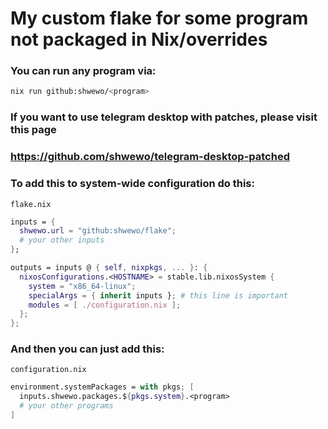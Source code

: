 # My custom flake for some program not packaged in Nix/overrides

### You can run any program via:
```bash
nix run github:shwewo/<program>
```

### If you want to use telegram desktop with patches, please visit this page
### https://github.com/shwewo/telegram-desktop-patched

### To add this to system-wide configuration do this:

`flake.nix`

```nix
inputs = {
  shwewo.url = "github:shwewo/flake";
  # your other inputs
};

outputs = inputs @ { self, nixpkgs, ... }: {
  nixosConfigurations.<HOSTNAME> = stable.lib.nixosSystem {
    system = "x86_64-linux"; 
    specialArgs = { inherit inputs }; # this line is important
    modules = [ ./configuration.nix ];
  };
}; 
```
### And then you can just add this:

`configuration.nix`
```nix
environment.systemPackages = with pkgs; [
  inputs.shwewo.packages.${pkgs.system}.<program>
  # your other programs
]
```
